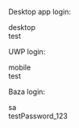 Desktop app login:

desktop  
test



UWP login:


mobile  
test



Baza login:


sa  
testPassword_123